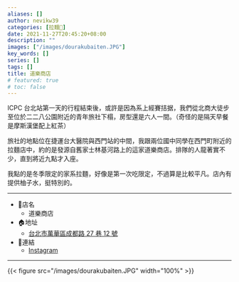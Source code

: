 ```yaml
---
aliases: []
author: nevikw39
categories: [拉麵🍜]
date: 2021-11-27T20:45:20+08:00
description: ""
images: ["/images/dourakubaiten.JPG"]
key_words: []
series: []
tags: []
title: 道樂商店
# featured: true
# toc: false
---
```


ICPC 台北站第一天的行程結束後，或許是因為系上經賽拮据，我們從北商大徒步至位於二二八公園附近的青年旅社下榻，房型還是六人一間。（奇怪的是隔天早餐是摩斯漢堡配上紅茶）

旅社的地點位在捷運台大醫院與西門站的中間，我跟兩位國中同學在西門町附近的拉麵店中，約的是發源自舊家士林基河路上的這家道樂商店。排隊的人龍著實不少，直到將近九點才入座。

我點的是冬季限定的家系拉麵，好像是第一次吃限定，不過算是比較平凡。店內有提供柚子水，挺特別的。

---
+ 🏬店名
    * 道樂商店
+ 🏠地址
    * [台北市萬華區成都路 27 巷 12 號](https://goo.gl/maps/fCAhTVRQ5rQ9hPWn8)
+ 🔗連結
    * [Instagram](https://www.instagram.com/dourakubaiten/)
---

{{< figure src="/images/dourakubaiten.JPG" width="100%" >}}
